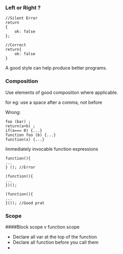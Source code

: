 ### Left or Right ?
	
	//Silent Error
	return 
	{
		ok: false
	};

	//Correct 
	return{
		ok: false
	}

A good style can help produce better programs.

### Composition 

Use elements of good composition where applicable.

for eg: use a space after a comma, not before

Wrong:
	
	foo (bar) ;
	return(a+b) ;
	if(a=== 0) {...}
	function foo (b) {...}
	function(x) {...}

Immediately invocable function expressions

	function(){
	...
	} (); //Error
	
	(function(){
	...
	})();
	
	(function(){
	...
	}()); //Good prat

### Scope

####Block scope v function scope

-	Declare all var at the top of the function 
-	Declare all function before you call them
-	


<!--stackedit_data:
eyJoaXN0b3J5IjpbLTE3NzYzNzI2NThdfQ==
-->